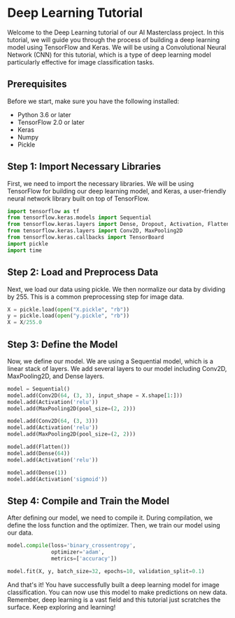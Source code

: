 # Deep Learning Tutorial

Welcome to the Deep Learning tutorial of our AI Masterclass project. In this tutorial, we will guide you through the process of building a deep learning model using TensorFlow and Keras. We will be using a Convolutional Neural Network (CNN) for this tutorial, which is a type of deep learning model particularly effective for image classification tasks.

## Prerequisites

Before we start, make sure you have the following installed:

- Python 3.6 or later
- TensorFlow 2.0 or later
- Keras
- Numpy
- Pickle

## Step 1: Import Necessary Libraries

First, we need to import the necessary libraries. We will be using TensorFlow for building our deep learning model, and Keras, a user-friendly neural network library built on top of TensorFlow.

```python
import tensorflow as tf
from tensorflow.keras.models import Sequential
from tensorflow.keras.layers import Dense, Dropout, Activation, Flatten
from tensorflow.keras.layers import Conv2D, MaxPooling2D
from tensorflow.keras.callbacks import TensorBoard
import pickle
import time
```

## Step 2: Load and Preprocess Data

Next, we load our data using pickle. We then normalize our data by dividing by 255. This is a common preprocessing step for image data.

```python
X = pickle.load(open("X.pickle", "rb"))
y = pickle.load(open("y.pickle", "rb"))
X = X/255.0
```

## Step 3: Define the Model

Now, we define our model. We are using a Sequential model, which is a linear stack of layers. We add several layers to our model including Conv2D, MaxPooling2D, and Dense layers.

```python
model = Sequential()
model.add(Conv2D(64, (3, 3), input_shape = X.shape[1:]))
model.add(Activation('relu'))
model.add(MaxPooling2D(pool_size=(2, 2)))

model.add(Conv2D(64, (3, 3)))
model.add(Activation('relu'))
model.add(MaxPooling2D(pool_size=(2, 2)))

model.add(Flatten())
model.add(Dense(64))
model.add(Activation('relu'))

model.add(Dense(1))
model.add(Activation('sigmoid'))
```

## Step 4: Compile and Train the Model

After defining our model, we need to compile it. During compilation, we define the loss function and the optimizer. Then, we train our model using our data.

```python
model.compile(loss='binary_crossentropy',
              optimizer='adam',
              metrics=['accuracy'])

model.fit(X, y, batch_size=32, epochs=10, validation_split=0.1)
```

And that's it! You have successfully built a deep learning model for image classification. You can now use this model to make predictions on new data. Remember, deep learning is a vast field and this tutorial just scratches the surface. Keep exploring and learning!
